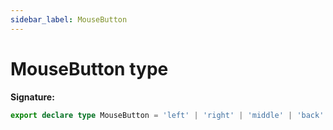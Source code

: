 ```yaml
---
sidebar_label: MouseButton
---
```

# MouseButton type


**Signature:**

```typescript
export declare type MouseButton = 'left' | 'right' | 'middle' | 'back' | 'forward';
```
